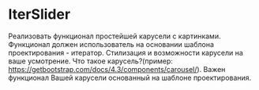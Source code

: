 # IterSlider

Реализовать функционал простейшей карусели с картинками. Функционал должен использователь на основании шаблона проектирования - итератор. Стилизация и возможности карусели на ваше усмотрение. Что такое карусель?(пример: https://getbootstrap.com/docs/4.3/components/carousel/). Важен функционал Вашей карусели основанный на шаблоне проектирования.
